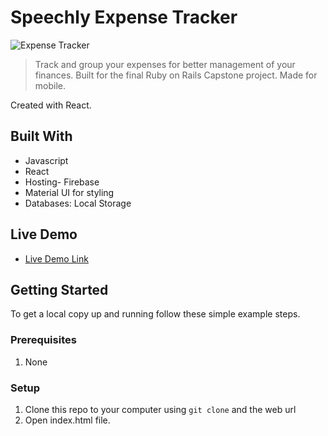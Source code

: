 # Speechly Expense Tracker

![Expense Tracker](https://i.ibb.co/VJjj3Kp/Screenshot-2020-12-18-205600.png)

> Track and group your expenses for better management of your finances. Built for the final Ruby on Rails Capstone project. Made for mobile.

Created with React.

## Built With

- Javascript
- React
- Hosting- Firebase
- Material UI for styling
- Databases: Local Storage

## Live Demo

- [Live Demo Link](https://harshsharma2210.github.io/Agro-Aspire/)

## Getting Started

To get a local copy up and running follow these simple example steps.

### Prerequisites

1. None

### Setup

1. Clone this repo to your computer using <code>git clone</code> and the web url
2. Open index.html file.
